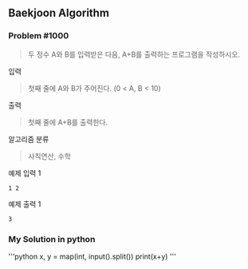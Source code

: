 ## Baekjoon Algorithm

### Problem #1000
> 두 정수 A와 B를 입력받은 다음, A+B를 출력하는 프로그램을 작성하시오.

입력
> 첫째 줄에 A와 B가 주어진다. (0 < A, B < 10)

출력
> 첫째 줄에 A+B를 출력한다.

알고리즘 분류
> 사칙연산, 수학

예제 입력 1 <pre><code>1 2</code></pre>
예제 출력 1 <pre><code>3</code></pre>

### My Solution in python
'''python
x, y = map(int, input().split())
print(x+y)
'''
